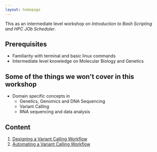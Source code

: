 ```yaml
---
layout: homepage
---
```

This as an intermediate level workshop on *Introduction to Bash Scripting and HPC JOb Scheduler*. 

## Prerequisites

- Familiarity with terminal and basic linux commands
- Intermediate level knowledge on Molecular Biology and Genetics 


## Some of the things we won't cover in this workshop

- Domain specific concepts in
    - Genetics, Genomics and DNA Sequencing 
    - Variant Calling
    - RNA sequencing and data analysis

## Content

1. [Designing a Variant Calling Workflow](./workshop_material/1_Exercise1.md)
2. [Automating a Variant Calling Workflow](./workshop_material/2_Exercise2.md)
